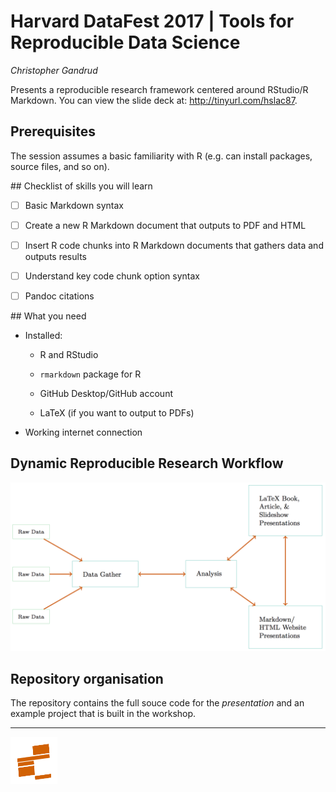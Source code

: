 # Harvard DataFest 2017 | Tools for Reproducible Data Science

*Christopher Gandrud*

Presents a reproducible research framework centered around RStudio/R Markdown. You can view the slide deck at: <http://tinyurl.com/hslac87>.

## Prerequisites

The session assumes a basic familiarity with R (e.g. can install packages, source files, and so on).

## Checklist of skills you will learn

- [ ] Basic Markdown syntax

- [ ] Create a new R Markdown document that outputs to PDF and HTML

- [ ] Insert R code chunks into R Markdown documents that gathers data and outputs results

- [ ] Understand key code chunk option syntax

- [ ] Pandoc citations

## What you need

- Installed:

    + R and RStudio

    + `rmarkdown` package for R

    + GitHub Desktop/GitHub account

    + LaTeX (if you want to output to PDFs)

- Working internet connection

## Dynamic Reproducible Research Workflow

![dynamic-work-flow](presentation/img/linked_workflow/rep_workflow.png)

## Repository organisation

The repository contains the full souce code for the *presentation* and an example project that is built in the workshop.


---

[<img src="presentation/img/iqss_logo_flat.png" align="left" height="75" width ="75"/>]()
